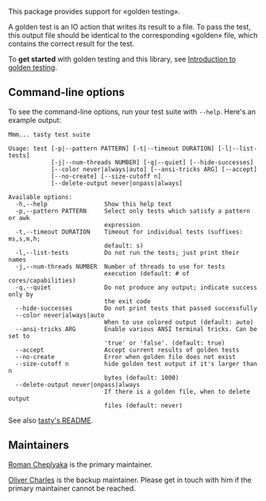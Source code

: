 This package provides support for «golden testing».

A golden test is an IO action that writes its result to a file.
To pass the test, this output file should be identical to the corresponding
«golden» file, which contains the correct result for the test.

To **get started** with golden testing and this library, see
[Introduction to golden testing](https://ro-che.info/articles/2017-12-04-golden-tests).

Command-line options
--------------------

To see the command-line options, run your test suite with `--help`. Here's an
example output:

```
Mmm... tasty test suite

Usage: test [-p|--pattern PATTERN] [-t|--timeout DURATION] [-l|--list-tests]
            [-j|--num-threads NUMBER] [-q|--quiet] [--hide-successes]
            [--color never|always|auto] [--ansi-tricks ARG] [--accept]
            [--no-create] [--size-cutoff n]
            [--delete-output never|onpass|always]

Available options:
  -h,--help                Show this help text
  -p,--pattern PATTERN     Select only tests which satisfy a pattern or awk
                           expression
  -t,--timeout DURATION    Timeout for individual tests (suffixes: ms,s,m,h;
                           default: s)
  -l,--list-tests          Do not run the tests; just print their names
  -j,--num-threads NUMBER  Number of threads to use for tests
                           execution (default: # of cores/capabilities)
  -q,--quiet               Do not produce any output; indicate success only by
                           the exit code
  --hide-successes         Do not print tests that passed successfully
  --color never|always|auto
                           When to use colored output (default: auto)
  --ansi-tricks ARG        Enable various ANSI terminal tricks. Can be set to
                           'true' or 'false'. (default: true)
  --accept                 Accept current results of golden tests
  --no-create              Error when golden file does not exist
  --size-cutoff n          hide golden test output if it's larger than n
                           bytes (default: 1000)
  --delete-output never|onpass|always
                           If there is a golden file, when to delete output
                           files (default: never)
```

See also [tasty's README](https://github.com/UnkindPartition/tasty/blob/master/README.md#runtime).

Maintainers
-----------

[Roman Cheplyaka](https://github.com/UnkindPartition) is the primary maintainer.

[Oliver Charles](https://github.com/ocharles) is the backup maintainer. Please
get in touch with him if the primary maintainer cannot be reached.
